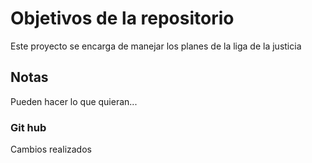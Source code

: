 # Objetivos de la repositorio

Este proyecto se encarga de manejar los planes de la liga de la justicia


## Notas
Pueden hacer lo que quieran...
### Git hub
Cambios realizados 
